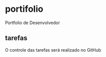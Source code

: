 # portifolio
Portfolio de Desenvolvedor

## tarefas

O controle das tarefas será realizado no GitHub